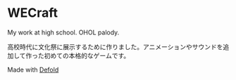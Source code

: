 # WECraft
My work at high school. OHOL palody.

高校時代に文化祭に展示するために作りました。アニメーションやサウンドを追加して作った初めての本格的なゲームです。



Made with [Defold](https://defold.com/)
